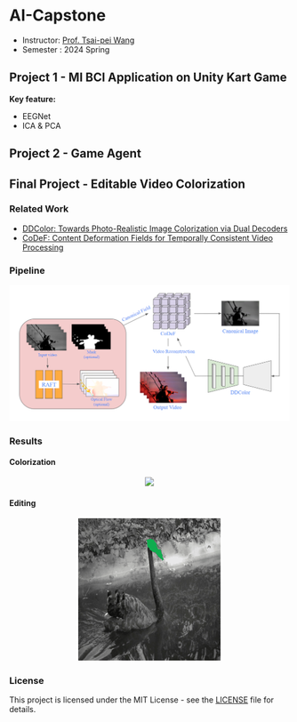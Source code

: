 # AI-Capstone
- Instructor: [Prof. Tsai-pei Wang ](https://robotics.nycu.edu.tw/tw/teachers/show.php?num=132&page=2)
- Semester : 2024 Spring

## Project 1 - MI BCI Application on Unity Kart Game

**Key feature:**
- EEGNet
- ICA & PCA 

## Project 2 - Game Agent

## Final Project - Editable Video Colorization

### Related Work
- [DDColor: Towards Photo-Realistic Image Colorization via Dual Decoders](https://github.com/piddnad/DDColor)
- [CoDeF: Content Deformation Fields for Temporally Consistent Video Processing](https://github.com/qiuyu96/CoDeF)

### Pipeline
<div align="center">
  <img src="./Final/assets/pipeline.png">
</div>

### Results
#### Colorization
<div align="center">
  <img src="./Final/assets/res.gif">
</div>

#### Editing
<div align="center">
  <img src="./Final/assets/edit.gif">
</div>

### License
This project is licensed under the MIT License - see the [LICENSE](LICENSE) file for details.
